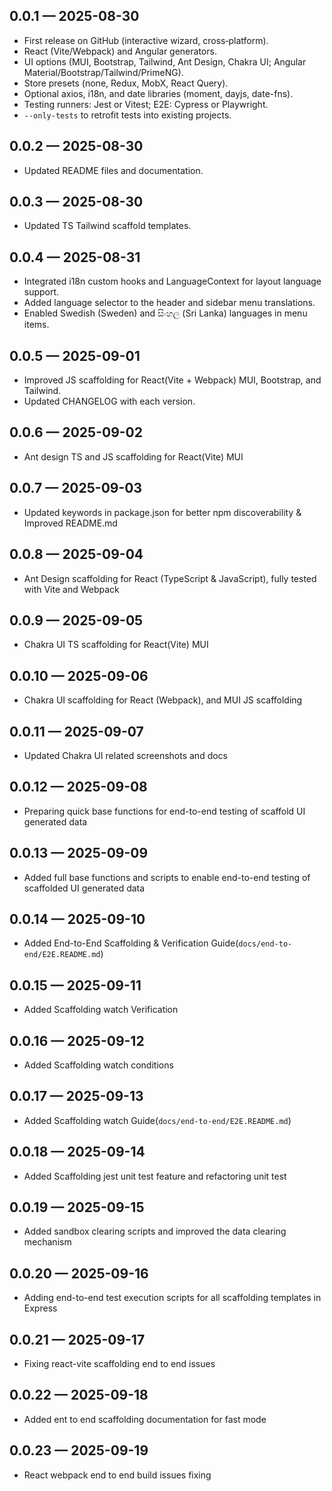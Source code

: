 ## 0.0.1 — 2025-08-30
- First release on GitHub (interactive wizard, cross‑platform).
- React (Vite/Webpack) and Angular generators.
- UI options (MUI, Bootstrap, Tailwind, Ant Design, Chakra UI; Angular Material/Bootstrap/Tailwind/PrimeNG).
- Store presets (none, Redux, MobX, React Query).
- Optional axios, i18n, and date libraries (moment, dayjs, date-fns).
- Testing runners: Jest or Vitest; E2E: Cypress or Playwright.
- `--only-tests` to retrofit tests into existing projects.

## 0.0.2 — 2025-08-30
- Updated README files and documentation.

## 0.0.3 — 2025-08-30
- Updated TS Tailwind scaffold templates.

## 0.0.4 — 2025-08-31
- Integrated i18n custom hooks and LanguageContext for layout language support.
- Added language selector to the header and sidebar menu translations.
- Enabled Swedish (Sweden) and සිංහල (Sri Lanka) languages in menu items.

## 0.0.5 — 2025-09-01
- Improved JS scaffolding for React(Vite + Webpack) MUI, Bootstrap, and Tailwind.
- Updated CHANGELOG with each version.

## 0.0.6 — 2025-09-02
- Ant design TS and JS scaffolding for React(Vite) MUI

## 0.0.7 — 2025-09-03
- Updated keywords in package.json for better npm discoverability & Improved README.md

## 0.0.8 — 2025-09-04
- Ant Design scaffolding for React (TypeScript & JavaScript), fully tested with Vite and Webpack

## 0.0.9 — 2025-09-05
- Chakra UI TS scaffolding for React(Vite) MUI

## 0.0.10 — 2025-09-06
- Chakra UI scaffolding for React (Webpack), and MUI JS scaffolding

## 0.0.11 — 2025-09-07
- Updated Chakra UI related screenshots and docs

## 0.0.12 — 2025-09-08
- Preparing quick base functions for end-to-end testing of scaffold UI generated data 

## 0.0.13 — 2025-09-09
- Added full base functions and scripts to enable end-to-end testing of scaffolded UI generated data 

## 0.0.14 — 2025-09-10
- Added End-to-End Scaffolding & Verification Guide(`docs/end-to-end/E2E.README.md`)

## 0.0.15 — 2025-09-11
- Added Scaffolding watch Verification

## 0.0.16 — 2025-09-12
- Added Scaffolding watch conditions

## 0.0.17 — 2025-09-13
- Added Scaffolding watch Guide(`docs/end-to-end/E2E.README.md`)

## 0.0.18 — 2025-09-14
- Added Scaffolding jest unit test feature and refactoring unit test

## 0.0.19 — 2025-09-15
- Added sandbox clearing scripts and improved the data clearing mechanism

## 0.0.20 — 2025-09-16
- Adding end-to-end test execution scripts for all scaffolding templates in Express

## 0.0.21 — 2025-09-17
- Fixing react-vite scaffolding end to end issues

## 0.0.22 — 2025-09-18
- Added ent to end scaffolding documentation for fast mode

## 0.0.23 — 2025-09-19
- React webpack end to end build issues fixing